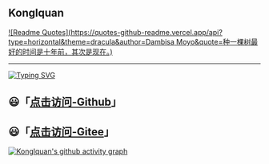 ## Konglquan

[![Readme Quotes](https://quotes-github-readme.vercel.app/api?type=horizontal&theme=dracula&author=Dambisa Moyo&quote=种一棵树最好的时间是十年前，其次是现在。)](https://github.com/konglquan/blog)

---



[![Typing SVG](https://readme-typing-svg.demolab.com?font=Roboto&weight=500&size=50&duration=3000&pause=1000&color=3C61A7&center=true&vCenter=true&multiline=true&random=false&width=1300&height=150&lines=Hello+Hello;I'm+Konglquan+%2C+Welcome+to+my+blog)](https://git.io/typing-svg)



## 😃「[点击访问-Github](https://github.com/konglquan/blog)」

## 😃「[点击访问-Gitee](https://gitee.com/konglquan/blog)」



[<img src="https://github-readme-activity-graph.vercel.app/graph?username=konglquan&theme=dracula" alt="Konglquan's github activity graph"  />](https://github.com/ashutosh00710/github-readme-activity-graph)
